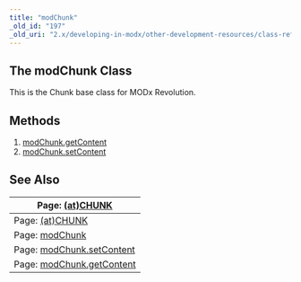 ```yaml
---
title: "modChunk"
_old_id: "197"
_old_uri: "2.x/developing-in-modx/other-development-resources/class-reference/modchunk"
---
```


## The modChunk Class

This is the Chunk base class for MODx Revolution.

## Methods

1. [modChunk.getContent](developing-in-modx/other-development-resources/class-reference/modchunk/modchunk.getcontent)
2. [modChunk.setContent](developing-in-modx/other-development-resources/class-reference/modchunk/modchunk.setcontent)

## See Also

| Page: [(at)CHUNK](/evolution/0.9.x/developers-guide/template-variables/(at)-binding/(at)chunk) |
|------------------------------------------------------------------------------------------------|
| Page: [(at)CHUNK](/evolution/1.0/developers-guide/template-variables/(at)-binding/(at)chunk) |
| Page: [modChunk](developing-in-modx/other-development-resources/class-reference/modchunk) |
| Page: [modChunk.setContent](developing-in-modx/other-development-resources/class-reference/modchunk/modchunk.setcontent) |
| Page: [modChunk.getContent](developing-in-modx/other-development-resources/class-reference/modchunk/modchunk.getcontent) |